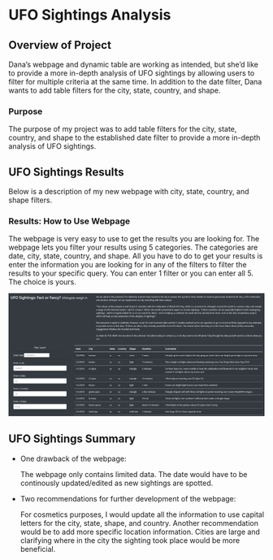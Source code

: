 # UFO Sightings Analysis

## Overview of Project
Dana’s webpage and dynamic table are working as intended, but she’d like to provide a more in-depth analysis of UFO sightings by allowing users to filter for multiple criteria at the same time. In addition to the date filter, Dana wants to add table filters for the city, state, country, and shape.
  
### Purpose
The purpose of my project was to add table filters for the city, state, country, and shape to the established date filter to provide a more in-depth analysis of UFO sightings. 

## UFO Sightings Results
Below is a description of my new webpage with city, state, country, and shape filters.

### Results: How to Use Webpage
The webpage is very easy to use to get the results you are looking for. The webpage lets you filter your results using 5 categories. The categories are date, city, state, country, and shape. All you have to do to get your results is enter the information you are looking for in any of the filters to filter the results to your specific query. You can enter 1 filter or you can enter all 5. The choice is yours. 

![Resources](https://github.com/jag28731/UFO-Sightings/blob/main/static/images/UFO%20Sightings.png)
    
## UFO Sightings Summary

- One drawback of the webpage:
  
  The webpage only contains limited data. The date would have to be continously updated/edited as new sightings are spotted.  
  
- Two recommendations for further development of the webpage:
  
  For cosmetics purposes, I would update all the information to use capital letters for the city, state, shape, and country. Another recommendation would be to add more specific location information. Cities are large and clarifying where in the city the sighting took place would be more beneficial. 
